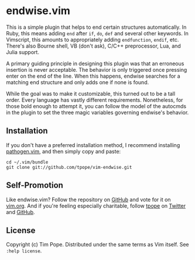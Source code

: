 # endwise.vim

This is a simple plugin that helps to end certain structures
automatically.  In Ruby, this means adding `end` after `if`, `do`, `def`
and several other keywords. In Vimscript, this amounts to appropriately
adding `endfunction`, `endif`, etc.  There's also Bourne shell, VB
(don't ask), C/C++ preprocessor, Lua, and Julia support.

A primary guiding principle in designing this plugin was that an
erroneous insertion is never acceptable.  The behavior is only triggered
once pressing enter on the end of the line.  When this happens, endwise
searches for a matching end structure and only adds one if none is
found.

While the goal was to make it customizable, this turned out to be a tall
order.  Every language has vastly different requirements.  Nonetheless,
for those bold enough to attempt it, you can follow the model of the
autocmds in the plugin to set the three magic variables governing
endwise's behavior.

## Installation

If you don't have a preferred installation method, I recommend
installing [pathogen.vim](https://github.com/tpope/vim-pathogen), and
then simply copy and paste:

    cd ~/.vim/bundle
    git clone git://github.com/tpope/vim-endwise.git

## Self-Promotion

Like endwise.vim? Follow the repository on
[GitHub](https://github.com/tpope/vim-endwise) and vote for it on
[vim.org](http://www.vim.org/scripts/script.php?script_id=2386).  And if
you're feeling especially charitable, follow [tpope](http://tpo.pe/) on
[Twitter](http://twitter.com/tpope) and
[GitHub](https://github.com/tpope).

## License

Copyright (c) Tim Pope.  Distributed under the same terms as Vim itself.
See `:help license`.
